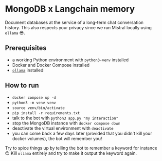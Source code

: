 # MongoDB x Langchain memory

Document databases at the service of a long-term chat conversation history. This also respects your privacy since we run Mistral locally using `ollama` 😎.

## Prerequisites

- a working Python environment with `python3-venv` installed
- Docker and Docker Compose installed
- [`ollama`](https://ollama.com/) installed

## How to run

- `docker compose up -d`
- `python3 -m venv venv`
- `source venv/bin/activate`
- `pip install -r requirements.txt`
- talk to the bot with `python3 app.py "my interaction"`
- stop the MongoDB instance with `docker compose down`
- deactivate the virtual environment with `deactivate`
- you can come back a few days later (provided that you didn't kill your docker volumes), the bot will remember you!

Try to spice things up by telling the bot to remember a keyword for instance 😉 Kill `ollama` entirely and try to make it output the keyword again.
